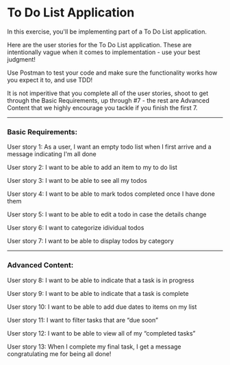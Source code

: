 # To Do List Application

In this exercise, you'll be implementing part of a To Do List application.

Here are the user stories for the To Do List application. These are intentionally vague when it comes to implementation - use your best judgment! 

Use Postman to test your code and make sure the functionality works how you expect it to, and use TDD!

It is not imperitive that you complete all of the user stories, shoot to get through the Basic Requirements, up through #7 - the rest are Advanced Content that we highly encourage you tackle if you finish the first 7.

---
### **Basic Requirements:**

User story 1: As a user, I want an empty todo list when I first arrive and a message indicating I'm all done 

User story 2: I want to be able to add an item to my to do list

User story 3: I want to be able to see all my todos

User story 4: I want to be able to mark todos completed once I have done them

User story 5: I want to be able to edit a todo in case the details change

User story 6: I want to categorize idividual todos

User story 7: I want to be able to display todos by category

---
### **Advanced Content:**

User story 8: I want to be able to indicate that a task is in progress

User story 9: I want to be able to indicate that a task is complete 

User story 10: I want to be able to add due dates to items on my list

User story 11: I want to filter tasks that are “due soon”

User story 12: I want to be able to view all of my “completed tasks”

User story 13: When I complete my final task, I get a message congratulating me for being all done!
